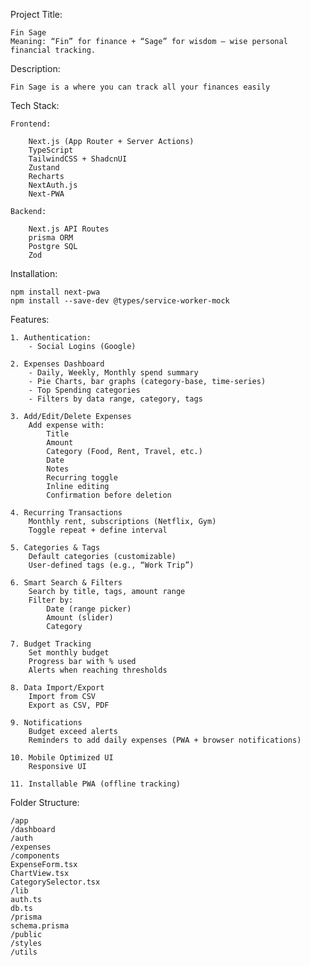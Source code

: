 Project Title:

    Fin Sage
    Meaning: “Fin” for finance + “Sage” for wisdom – wise personal financial tracking.

Description:

    Fin Sage is a where you can track all your finances easily

Tech Stack:

    Frontend:
        
        Next.js (App Router + Server Actions)
        TypeScript
        TailwindCSS + ShadcnUI
        Zustand
        Recharts
        NextAuth.js
        Next-PWA

    Backend:

        Next.js API Routes
        prisma ORM
        Postgre SQL
        Zod

Installation:

    npm install next-pwa
    npm install --save-dev @types/service-worker-mock

Features:

    1. Authentication:
        - Social Logins (Google)

    2. Expenses Dashboard
        - Daily, Weekly, Monthly spend summary
        - Pie Charts, bar graphs (category-base, time-series)
        - Top Spending categories
        - Filters by data range, category, tags

    3. Add/Edit/Delete Expenses
        Add expense with:
            Title
            Amount
            Category (Food, Rent, Travel, etc.)
            Date
            Notes
            Recurring toggle
            Inline editing
            Confirmation before deletion

    4. Recurring Transactions
        Monthly rent, subscriptions (Netflix, Gym)
        Toggle repeat + define interval

    5. Categories & Tags
        Default categories (customizable)
        User-defined tags (e.g., “Work Trip”)

    6. Smart Search & Filters
        Search by title, tags, amount range
        Filter by:
            Date (range picker)
            Amount (slider)
            Category

    7. Budget Tracking
        Set monthly budget
        Progress bar with % used
        Alerts when reaching thresholds

    8. Data Import/Export
        Import from CSV
        Export as CSV, PDF

    9. Notifications
        Budget exceed alerts
        Reminders to add daily expenses (PWA + browser notifications)

    10. Mobile Optimized UI
        Responsive UI

    11. Installable PWA (offline tracking)

Folder Structure:

    /app
    /dashboard
    /auth
    /expenses
    /components
    ExpenseForm.tsx
    ChartView.tsx
    CategorySelector.tsx
    /lib
    auth.ts
    db.ts
    /prisma
    schema.prisma
    /public
    /styles
    /utils

